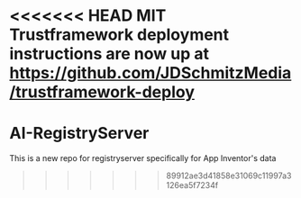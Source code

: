 <<<<<<< HEAD
MIT Trustframework deployment instructions are now up at https://github.com/JDSchmitzMedia/trustframework-deploy
=======
AI-RegistryServer
=================

This is a new repo for registryserver specifically for App Inventor's data
>>>>>>> 89912ae3d41858e31069c11997a3126ea5f7234f
